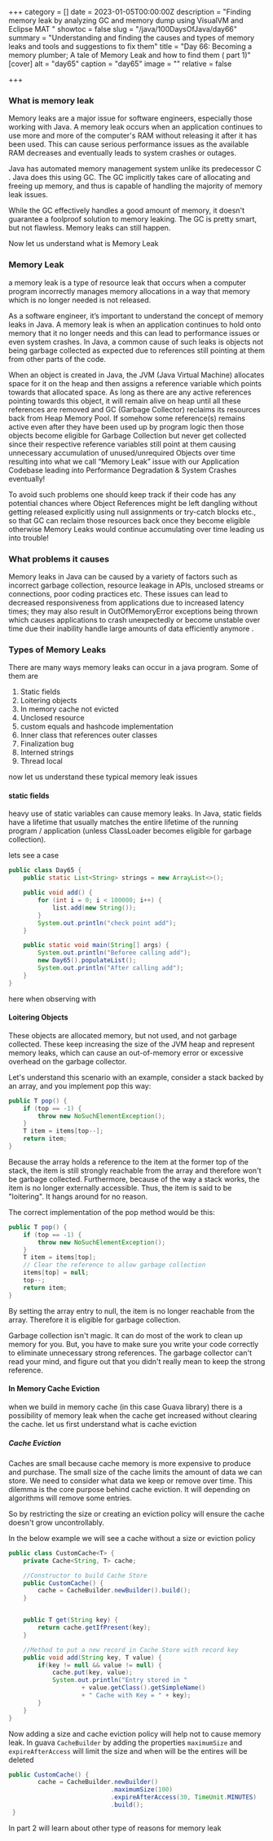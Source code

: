 +++
category = []
date = 2023-01-05T00:00:00Z
description = "Finding memory leak by analyzing GC and memory dump using VisualVM and Eclipse MAT "
showtoc = false
slug = "/java/100DaysOfJava/day66"
summary = "Understanding and finding the causes and types of memory leaks and tools and suggestions to fix them"
title = "Day 66: Becoming a memory plumber; A tale of Memory Leak and how to find them ( part 1)"
[cover]
alt = "day65"
caption = "day65"
image = ""
relative = false

+++
### What is memory leak

Memory leaks are a major issue for software engineers, especially those working with Java. A memory leak occurs when an application continues to use more and more of the computer's RAM without releasing it after it has been used. This can cause serious performance issues as the available RAM decreases and eventually leads to system crashes or outages.

Java has automated memory management system unlike its predecessor C . Java does this using GC. The GC implicitly takes care of allocating and freeing up memory, and thus is capable of handling the majority of memory leak issues.

While the GC effectively handles a good amount of memory, it doesn't guarantee a foolproof solution to memory leaking. The GC is pretty smart, but not flawless. Memory leaks can still happen.

Now let us understand what is Memory Leak

### Memory Leak

a memory leak is a type of resource leak that occurs when a computer program incorrectly manages memory allocations in a way that memory which is no longer needed is not released.

As a software engineer, it’s important to understand the concept of memory leaks in Java. A memory leak is when an application continues to hold onto memory that it no longer needs and this can lead to performance issues or even system crashes. In Java, a common cause of such leaks is objects not being garbage collected as expected due to references still pointing at them from other parts of the code.

When an object is created in Java, the JVM (Java Virtual Machine) allocates space for it on the heap and then assigns a reference variable which points towards that allocated space. As long as there are any active references pointing towards this object, it will remain alive on heap until all these references are removed and GC (Garbage Collector) reclaims its resources back from Heap Memory Pool. If somehow some reference(s) remains active even after they have been used up by program logic then those objects become eligible for Garbage Collection but never get collected since their respective reference variables still point at them causing unnecessary accumulation of unused/unrequired Objects over time resulting into what we call “Memory Leak” issue with our Application Codebase leading into Performance Degradation & System Crashes eventually!

To avoid such problems one should keep track if their code has any potential chances where Object References might be left dangling without getting released explicitly using null assignments or try-catch blocks etc., so that GC can reclaim those resources back once they become eligible otherwise Memory Leaks would continue accumulating over time leading us into trouble!

### What problems it causes

Memory leaks in Java can be caused by a variety of factors such as incorrect garbage collection, resource leakage in APIs, unclosed streams or connections, poor coding practices etc. These issues can lead to decreased responsiveness from applications due to increased latency times; they may also result in OutOfMemoryError exceptions being thrown which causes applications to crash unexpectedly or become unstable over time due their inability handle large amounts of data efficiently anymore .

### Types of Memory Leaks

There are many ways memory leaks can occur in a java program. Some of them are

1. Static fields
2. Loitering objects
3. In memory cache not evicted
4. Unclosed resource
5. custom equals and hashcode implementation
6. Inner class that references outer classes
7. Finalization bug
8. Interned strings
9. Thread local

now let us understand these typical memory leak issues

#### static fields

heavy use of static variables can cause memory leaks. In Java, static fields have a lifetime that usually matches the entire lifetime of the running program / application (unless ClassLoader becomes eligible for garbage collection).

lets see a case

```java
public class Day65 {
    public static List<String> strings = new ArrayList<>();

    public void add() {
        for (int i = 0; i < 100000; i++) {
            list.add(new String());
        }
        System.out.println("check point add");
    }

    public static void main(String[] args) {
        System.out.println("Beforee calling add");
        new Day65().populateList();
        System.out.println("After calling add");
    }
}
```

here when observing with

#### Loitering Objects

These objects are allocated memory, but not used, and not garbage collected. These keep increasing the size of the JVM heap and represent memory leaks, which can cause an out-of-memory error or excessive overhead on the garbage collector.

Let's understand this scenario with an example, consider a stack backed by an array, and you implement pop this way:

```java
public T pop() {
    if (top == -1) {
        throw new NoSuchElementException();
    }
    T item = items[top--];
    return item;
}
```

Because the array holds a reference to the item at the former top of the stack, the item is still strongly reachable from the array and therefore won't be garbage collected. Furthermore, because of the way a stack works, the item is no longer externally accessible. Thus, the item is said to be "loitering". It hangs around for no reason.

The correct implementation of the pop method would be this:

```java
public T pop() {
    if (top == -1) {
        throw new NoSuchElementException();
    }
    T item = items[top];
    // Clear the reference to allow garbage collection
    items[top] = null;
    top--;
    return item;
}
```

By setting the array entry to null, the item is no longer reachable from the array. Therefore it is eligible for garbage collection.

Garbage collection isn't magic. It can do most of the work to clean up memory for you. But, you have to make sure you write your code correctly to eliminate unnecessary strong references. The garbage collector can't read your mind, and figure out that you didn't really mean to keep the strong reference.

#### In Memory Cache Eviction

when we build in memory cache (in this case Guava library) there is a possibility of memory leak when the cache get increased without clearing the cache. let us first understand what is cache eviction

##### Cache Eviction

Caches are small because cache memory is more expensive to produce and purchase. The small size of the cache limits the amount of data we can store. We need to consider what data we keep or remove over time. This dilemma is the core purpose behind cache eviction. It will depending on algorithms will remove some entries.

So by restricting the size or creating an eviction policy will ensure the cache doesn't grow uncontrollably.

In the below example we will see a cache without a size or eviction policy

```java
public class CustomCache<T> {
    private Cache<String, T> cache;

    //Constructor to build Cache Store
    public CustomCache() {
        cache = CacheBuilder.newBuilder().build();
    }


    public T get(String key) {
        return cache.getIfPresent(key);
    }

    //Method to put a new record in Cache Store with record key
    public void add(String key, T value) {
        if(key != null && value != null) {
            cache.put(key, value);
            System.out.println("Entry stored in "
                    + value.getClass().getSimpleName()
                    + " Cache with Key = " + key);
        }
    }
}
```

Now adding a size and cache eviction policy will help not to cause memory leak. In guava `CacheBuilder` by adding the properties `maximumSize` and `expireAfterAccess` will limit the size and when will be the entires will be deleted

```java
public CustomCache() {
        cache = CacheBuilder.newBuilder()
        					.maximumSize(100)
                            .expireAfterAccess(30, TimeUnit.MINUTES)
        					.build();
 }
```

In part 2 will learn about other type of reasons for memory leak 